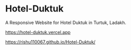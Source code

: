 # Hotel-Duktuk

A Responsive Website for Hotel Duktuk in Turtuk, Ladakh.

https://hotel-duktuk.vercel.app

https://rishu110067.github.io/Hotel-Duktuk/
